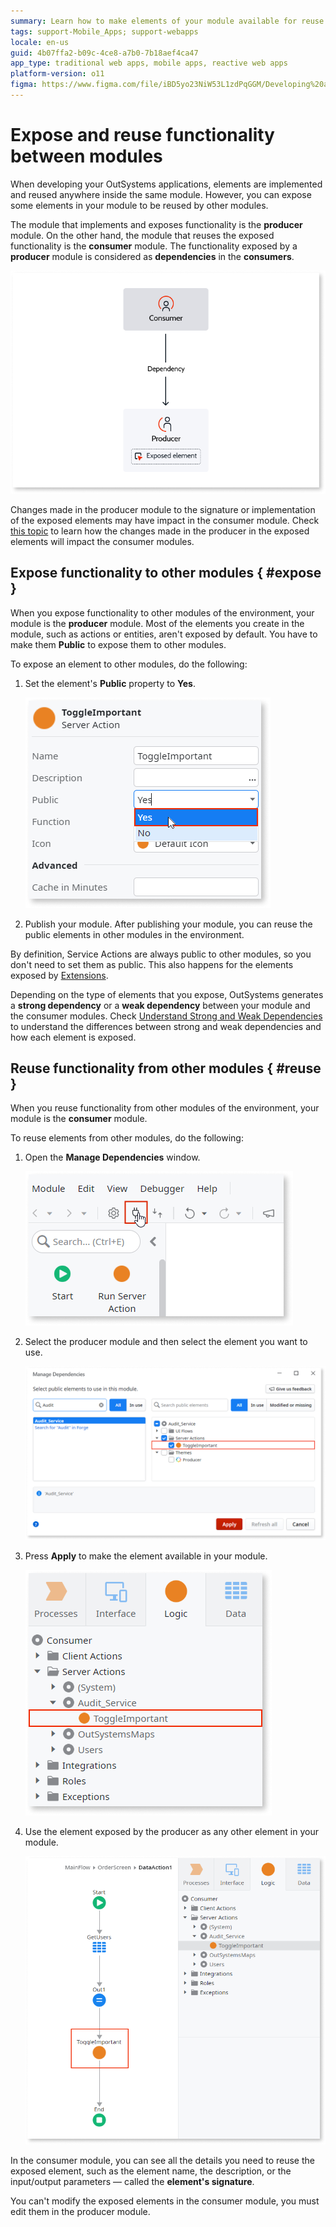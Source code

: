 ```yaml
---
summary: Learn how to make elements of your module available for reuse by other modules and how to to use elements exposed by other modules.
tags: support-Mobile_Apps; support-webapps
locale: en-us
guid: 4b07ffa2-b09c-4ce8-a7b0-7b18aef4ca47
app_type: traditional web apps, mobile apps, reactive web apps
platform-version: o11
figma: https://www.figma.com/file/iBD5yo23NiW53L1zdPqGGM/Developing%20an%20Application?node-id=280:11
---
```


# Expose and reuse functionality between modules

When developing your OutSystems applications, elements are implemented and reused anywhere inside the same module. However, you can expose some elements in your module to be reused by other modules.

The module that implements and exposes functionality is the **producer** module. On the other hand, the module that reuses the exposed functionality is the **consumer** module. The functionality exposed by a **producer** module is considered as **dependencies** in the **consumers**.

![Diagram illustrating the relationship between producer and consumer modules in OutSystems](images/expose-and-reuse-diag.png "Producer and Consumer Modules Diagram")

Changes made in the producer module to the signature or implementation of the exposed elements may have impact in the consumer module. Check [this topic](handle-changes.md) to learn how the changes made in the producer in the exposed elements will impact the consumer modules.

## Expose functionality to other modules { #expose }

When you expose functionality to other modules of the environment, your module is the **producer** module. Most of the elements you create in the module, such as actions or entities, aren't exposed by default. You have to make them **Public** to expose them to other modules.

To expose an element to other modules, do the following:

1. Set the element's **Public** property to **Yes**.

    ![Screenshot showing how to set the Public property to Yes in a Server Action within OutSystems](images/expose-and-reuse-2.png "Setting Public Property to Yes")

1. Publish your module. After publishing your module, you can reuse the public elements in other modules in the environment.

By definition, Service Actions are always public to other modules, so you don't need to set them as public. This also happens for the elements exposed by [Extensions](../../integration-with-systems/integration-studio/getting-started/extension.md).

Depending on the type of elements that you expose, OutSystems generates a **strong dependency** or a **weak dependency** between your module and the consumer modules. Check [Understand Strong and Weak Dependencies](strong-weak-dependencies.md) to understand the differences between strong and weak dependencies and how each element is exposed.

## Reuse functionality from other modules { #reuse }

When you reuse functionality from other modules of the environment, your module is the **consumer** module.

To reuse elements from other modules, do the following:

1. Open the **Manage Dependencies** window.

    ![Image depicting the Manage Dependencies option in the OutSystems IDE toolbar](images/expose-and-reuse-3.png "Manage Dependencies Toolbar Option")

1. Select the producer module and then select the element you want to use.

    ![Screenshot of the Manage Dependencies window in OutSystems showing how to select producer modules and elements](images/expose-and-reuse-4.png "Manage Dependencies Window")

1. Press **Apply** to make the element available in your module.

    ![Image showing an element in the tree structure defined in a producer module within the Manage Dependencies window](images/expose-and-reuse-5.png "Element Defined in Producer Module")

1. Use the element exposed by the producer as any other element in your module.

    ![Screenshot demonstrating the use of a Server Action defined in a producer module within a consumer module in OutSystems](images/expose-and-reuse-6.png "Using a Server Action from Another Module")

In the consumer module, you can see all the details you need to reuse the exposed element, such as the element name, the description, or the input/output parameters — called the **element's signature**.

You can't modify the exposed elements in the consumer module, you must edit them in the producer module.
